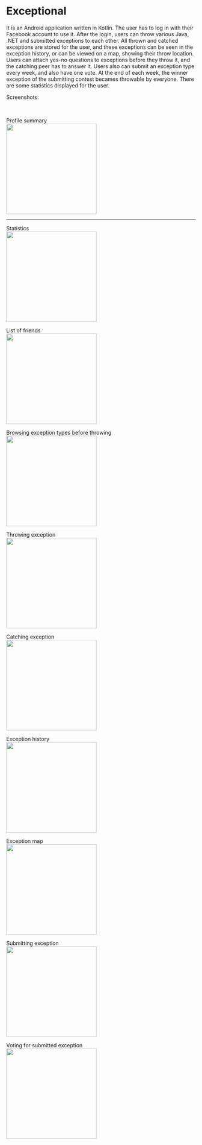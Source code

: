 # Exceptional

It is an Android application written in Kotlin.
The user has to log in with their Facebook account to use it.
After the login, users can throw various Java, .NET and submitted exceptions to each other.
All thrown and catched exceptions are stored for the user, and these exceptions can be seen
in the exception history, or can be viewed on a map, showing their throw location.
Users can attach yes-no questions to exceptions before they throw it, and the catching peer
has to answer it. 
Users also can submit an exception type every week, and also have one vote. At the end of each 
week, the winner exception of the submitting contest becames throwable by everyone.
There are some statistics displayed for the user.

Screenshots:

<br/>

Profile summary
<br/>
<img src="https://github.com/attilapalfi92/Exceptional/blob/master/screenshots/2.png" width="240">

<hr/>
Statistics
<br/>
<img src="https://github.com/attilapalfi92/Exceptional/blob/master/screenshots/4.png" width="240">

List of friends
<br/>
<img src="https://github.com/attilapalfi92/Exceptional/blob/master/screenshots/8.png" width="240">

Browsing exception types before throwing
<br/>
<img src="https://github.com/attilapalfi92/Exceptional/blob/master/screenshots/10.png" width="240">

Throwing exception
<br/>
<img src="https://github.com/attilapalfi92/Exceptional/blob/master/screenshots/11.png" width="240">

Catching exception
<br/>
<img src="https://github.com/attilapalfi92/Exceptional/blob/master/screenshots/13.png" width="240">

Exception history
<br/>
<img src="https://github.com/attilapalfi92/Exceptional/blob/master/screenshots/5.png" width="240">

Exception map
<br/>
<img src="https://github.com/attilapalfi92/Exceptional/blob/master/screenshots/6.png" width="240">

Submitting exception
<br/>
<img src="https://github.com/attilapalfi92/Exceptional/blob/master/screenshots/15.png" width="240">

Voting for submitted exception
<br/>
<img src="https://github.com/attilapalfi92/Exceptional/blob/master/screenshots/14.png" width="240">
